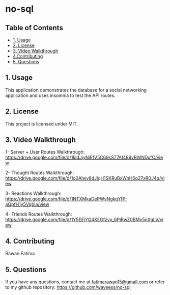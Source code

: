 # no-sql
## Table of Contents
 
 * [1. Usage](#1-usage)
 * [2. License](#2-license)
 * [3. Video Walkthrough](#3-video-walkthrough)
 * [4.Contributing](#4-contributing)
 * [5. Questions](#5-questions)
 

## 1. Usage
 This application demonstrates the database for a social networking application and uses insomnia to test the API routes.

##  2. License

This project is licensed under MIT.

## 3. Video Walkthrough

1- Server + User Routes Walkthrough: https://drive.google.com/file/d/1kIdJiyNiEfV5C69sS77Af489vRWNDxfC/view

2- Thought Routes Walkthrough: https://drive.google.com/file/d/1o0Alwv8dJlqH1SKRuBxWnH5o27xR0J4q/view

3- Reactions Walkthrough: https://drive.google.com/file/d/1NTXMkaDePWvNgkqYfP-aQpfH1y5VqbIa/view

4- Friends Routes Walkthrough: https://drive.google.com/file/d/1Y5EEjYQ4XEGfzvx_6PiRwZ0BMv5nXgLV/view

## 4. Contributing
Rawan Fatima

##  5. Questions
If you have any questions, contact me at fatimarawan15@gmail.com or refer to my github repository: https://github.com/waveess/no-sql
